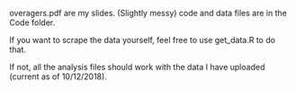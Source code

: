 overagers.pdf are my slides. (Slightly messy) code and data files are in the Code folder.

If you want to scrape the data yourself, feel free to use get_data.R to do that. 

If not, all the analysis files should work with the data I have uploaded (current as of 10/12/2018).
